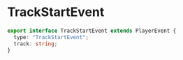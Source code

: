 # TrackStartEvent

```typescript
export interface TrackStartEvent extends PlayerEvent {
  type: "TrackStartEvent";
  track: string;
}
```
